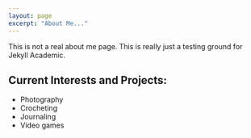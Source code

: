 ```yaml
---
layout: page
excerpt: "About Me..."
---
```


This is not a real about me page.  This is really just a testing ground for Jekyll Academic.

## Current Interests and Projects:

- Photography
- Crocheting
- Journaling
- Video games
